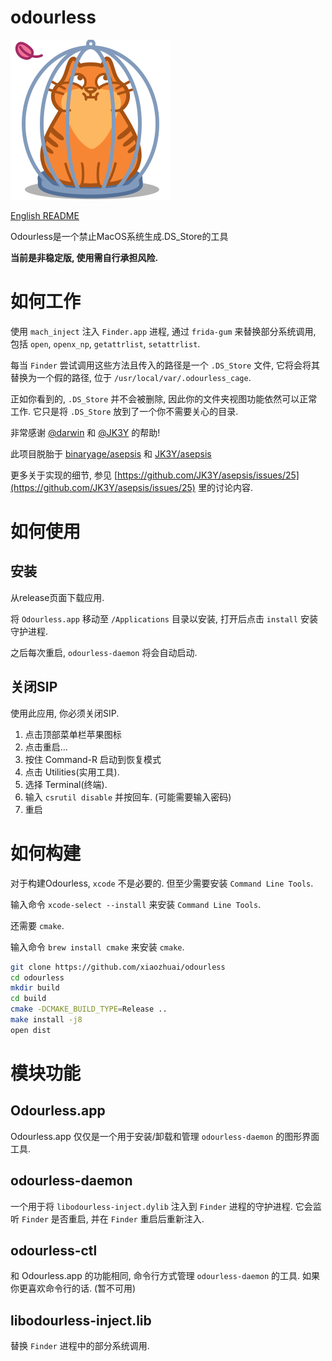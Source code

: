 # odourless

![logo.png](logo.png)

[English README](README.md)

Odourless是一个禁止MacOS系统生成.DS_Store的工具

**当前是非稳定版, 使用需自行承担风险.**

# 如何工作

使用 `mach_inject` 注入 `Finder.app` 进程, 通过 `frida-gum` 来替换部分系统调用, 包括 `open`, `openx_np`, `getattrlist`, `setattrlist`.

每当 `Finder` 尝试调用这些方法且传入的路径是一个 `.DS_Store` 文件, 它将会将其替换为一个假的路径, 位于 `/usr/local/var/.odourless_cage`.

正如你看到的, `.DS_Store` 并不会被删除, 因此你的文件夹视图功能依然可以正常工作. 它只是将 `.DS_Store` 放到了一个你不需要关心的目录.

非常感谢 [@darwin](https://github.com/darwin) 和 [@JK3Y](https://github.com/JK3Y) 的帮助!

此项目脱胎于 [binaryage/asepsis](https://github.com/binaryage/asepsis) 和 [JK3Y/asepsis](https://github.com/JK3Y/asepsis)

更多关于实现的细节, 参见 [https://github.com/JK3Y/asepsis/issues/25](https://github.com/JK3Y/asepsis/issues/25) 里的讨论内容.

# 如何使用

## 安装

从release页面下载应用.

将 `Odourless.app` 移动至 `/Applications` 目录以安装, 打开后点击 `install` 安装守护进程.

之后每次重启, `odourless-daemon` 将会自动启动.

## 关闭SIP

使用此应用, 你必须关闭SIP.

1. 点击顶部菜单栏苹果图标
2. 点击重启...
3. 按住 Command-R 启动到恢复模式
4. 点击 Utilities(实用工具).
5. 选择 Terminal(终端).
6. 输入 `csrutil disable` 并按回车. (可能需要输入密码)
7. 重启

# 如何构建

对于构建Odourless, `xcode` 不是必要的. 但至少需要安装 `Command Line Tools`. 

输入命令 `xcode-select --install` 来安装 `Command Line Tools`.

还需要 `cmake`.

输入命令 `brew install cmake` 来安装 `cmake`.

```bash
git clone https://github.com/xiaozhuai/odourless
cd odourless
mkdir build
cd build
cmake -DCMAKE_BUILD_TYPE=Release ..
make install -j8
open dist
```

# 模块功能

## Odourless.app

Odourless.app 仅仅是一个用于安装/卸载和管理 `odourless-daemon` 的图形界面工具.

## odourless-daemon

一个用于将 `libodourless-inject.dylib` 注入到 `Finder` 进程的守护进程.
它会监听 `Finder` 是否重启, 并在 `Finder` 重启后重新注入.

## odourless-ctl

和 Odourless.app 的功能相同, 命令行方式管理 `odourless-daemon` 的工具. 如果你更喜欢命令行的话. (暂不可用)

## libodourless-inject.lib

替换 `Finder` 进程中的部分系统调用.
